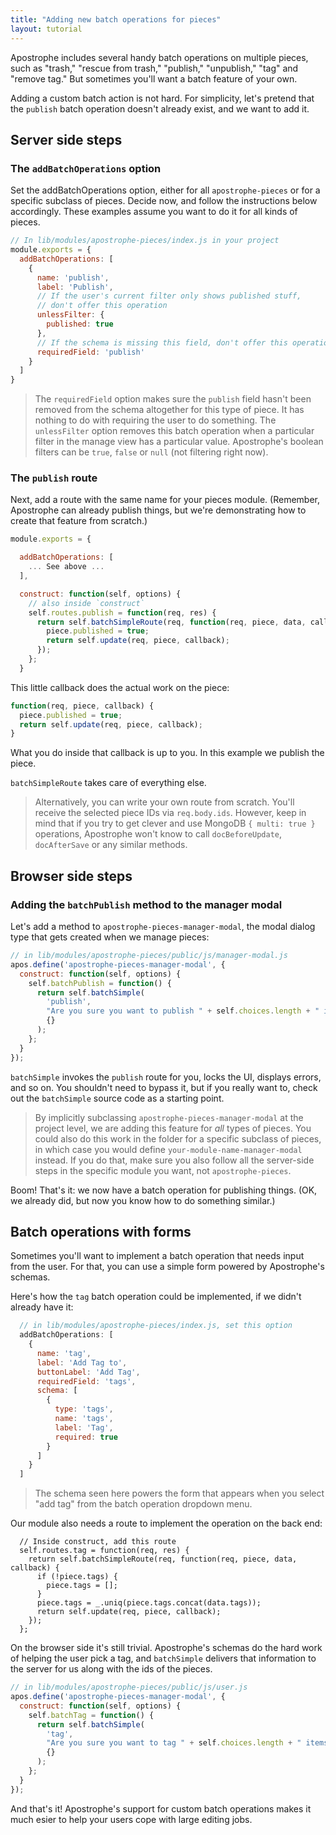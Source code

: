 ```yaml
---
title: "Adding new batch operations for pieces"
layout: tutorial
---
```


Apostrophe includes several handy batch operations on multiple pieces, such as "trash," "rescue from trash," "publish," "unpublish," "tag" and "remove tag." But sometimes you'll want a batch feature of your own.

Adding a custom batch action is not hard. For simplicity, let's pretend that the `publish` batch operation doesn't already exist, and we want to add it.

## Server side steps

### The `addBatchOperations` option

Set the addBatchOperations option, either for all `apostrophe-pieces` or for a specific subclass of pieces. Decide now, and follow the instructions below accordingly. These examples assume you want to do it for all kinds of pieces.

```javascript
// In lib/modules/apostrophe-pieces/index.js in your project
module.exports = {
  addBatchOperations: [
    {
      name: 'publish',
      label: 'Publish',
      // If the user's current filter only shows published stuff,
      // don't offer this operation
      unlessFilter: { 
        published: true
      },
      // If the schema is missing this field, don't offer this operation
      requiredField: 'publish'
    }
  ]
}
```

> The `requiredField` option makes sure the `publish` field hasn't been removed from the schema altogether for this type of piece. It has nothing to do with requiring the user to do something.
> The `unlessFilter` option removes this batch operation when a particular filter in the manage view has a particular value. Apostrophe's boolean filters can be `true`, `false` or `null` (not filtering right now).

### The `publish` route

Next, add a route with the same name for your pieces module. (Remember, Apostrophe can already publish things, but we're demonstrating how to create that feature from scratch.)

```javascript
module.exports = {

  addBatchOperations: [
    ... See above ...
  ],

  construct: function(self, options) {
    // also inside `construct`
    self.routes.publish = function(req, res) {
      return self.batchSimpleRoute(req, function(req, piece, data, callback) {
        piece.published = true;
        return self.update(req, piece, callback);
      });
    };
  }
```

This little callback does the actual work on the piece:

```javascript
function(req, piece, callback) {
  piece.published = true;
  return self.update(req, piece, callback);
}
```

What you do inside that callback is up to you. In this example we publish the piece.

`batchSimpleRoute` takes care of everything else.

> Alternatively, you can write your own route from scratch. You'll receive the selected piece IDs via `req.body.ids`. However, keep in mind that if you try to get clever and use MongoDB `{ multi: true }` operations, Apostrophe won't know to call `docBeforeUpdate`, `docAfterSave` or any similar methods.

## Browser side steps

### Adding the `batchPublish` method to the manager modal

Let's add a method to `apostrophe-pieces-manager-modal`, the modal dialog type that gets created when we manage pieces:

```javascript
// in lib/modules/apostrophe-pieces/public/js/manager-modal.js
apos.define('apostrophe-pieces-manager-modal', {
  construct: function(self, options) {
    self.batchPublish = function() {
      return self.batchSimple(
        'publish',
        "Are you sure you want to publish " + self.choices.length + " items?",
        {}
      );
    };
  }
});
```

`batchSimple` invokes the `publish` route for you, locks the UI, displays errors, and so on. You shouldn't need to bypass it, but if you really want to, check out the `batchSimple` source code as a starting point.

> By implicitly subclassing `apostrophe-pieces-manager-modal` at the project level, we are adding this feature for *all* types of pieces. You could also do this work in the folder for a specific subclass of pieces, in which case you would define `your-module-name-manager-modal` instead. If you do that, make sure you also follow all the server-side steps in the specific module you want, not `apostrophe-pieces`.

Boom! That's it: we now have a batch operation for publishing things. (OK, we already did, but now you know how to do something similar.)

## Batch operations with forms

Sometimes you'll want to implement a batch operation that needs input from the user. For that, you can use a simple form powered by Apostrophe's schemas.

Here's how the `tag` batch operation could be implemented, if we didn't already have it:

```javascript
  // in lib/modules/apostrophe-pieces/index.js, set this option
  addBatchOperations: [
    {
      name: 'tag',
      label: 'Add Tag to',
      buttonLabel: 'Add Tag',
      requiredField: 'tags',
      schema: [
        {
          type: 'tags',
          name: 'tags',
          label: 'Tag',
          required: true
        }
      ]
    }
  ]
```

> The schema seen here powers the form that appears when you select "add tag" from the batch operation dropdown menu.

Our module also needs a route to implement the operation on the back end:

```
  // Inside construct, add this route
  self.routes.tag = function(req, res) {
    return self.batchSimpleRoute(req, function(req, piece, data, callback) {
      if (!piece.tags) {
        piece.tags = [];
      }
      piece.tags = _.uniq(piece.tags.concat(data.tags));
      return self.update(req, piece, callback);
    });
  };
```

On the browser side it's still trivial. Apostrophe's schemas do the hard work of helping the user pick a tag, and `batchSimple` delivers that information to the server for us along with the ids of the pieces.

```javascript
// in lib/modules/apostrophe-pieces/public/js/user.js
apos.define('apostrophe-pieces-manager-modal', {
  construct: function(self, options) {
    self.batchTag = function() {
      return self.batchSimple(
        'tag',
        "Are you sure you want to tag " + self.choices.length + " items?",
        {}
      );
    };
  }
});
```

And that's it! Apostrophe's support for custom batch operations makes it much esier to help your users cope with large editing jobs.

